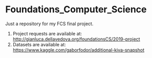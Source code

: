 # Foundations_Computer_Science
Just a repository for my FCS final project.

1) Project requests are available at: http://gianluca.dellavedova.org/foundationsCS/2019-project 
2) Datasets are available at: https://www.kaggle.com/gaborfodor/additional-kiva-snapshot 

